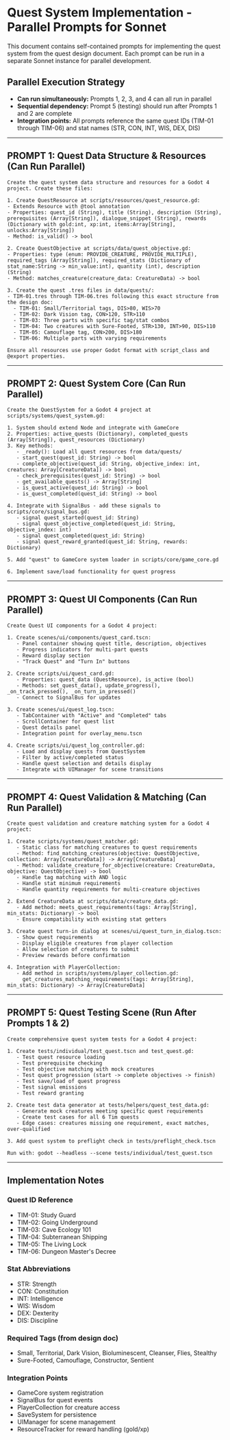 # Quest System Implementation - Parallel Prompts for Sonnet

This document contains self-contained prompts for implementing the quest system from the quest design document. Each prompt can be run in a separate Sonnet instance for parallel development.

## Parallel Execution Strategy

- **Can run simultaneously:** Prompts 1, 2, 3, and 4 can all run in parallel
- **Sequential dependency:** Prompt 5 (testing) should run after Prompts 1 and 2 are complete
- **Integration points:** All prompts reference the same quest IDs (TIM-01 through TIM-06) and stat names (STR, CON, INT, WIS, DEX, DIS)

---

## PROMPT 1: Quest Data Structure & Resources (Can Run Parallel)

```
Create the quest system data structure and resources for a Godot 4 project. Create these files:

1. Create QuestResource at scripts/resources/quest_resource.gd:
- Extends Resource with @tool annotation
- Properties: quest_id (String), title (String), description (String), prerequisites (Array[String]), dialogue_snippet (String), rewards (Dictionary with gold:int, xp:int, items:Array[String], unlocks:Array[String])
- Method: is_valid() -> bool

2. Create QuestObjective at scripts/data/quest_objective.gd:
- Properties: type (enum: PROVIDE_CREATURE, PROVIDE_MULTIPLE), required_tags (Array[String]), required_stats (Dictionary of stat_name:String -> min_value:int), quantity (int), description (String)
- Method: matches_creature(creature_data: CreatureData) -> bool

3. Create the quest .tres files in data/quests/:
- TIM-01.tres through TIM-06.tres following this exact structure from the design doc:
  - TIM-01: Small/Territorial tags, DIS>80, WIS>70
  - TIM-02: Dark Vision tag, CON>120, STR>110
  - TIM-03: Three parts with specific tag/stat combos
  - TIM-04: Two creatures with Sure-Footed, STR>130, INT>90, DIS>110
  - TIM-05: Camouflage tag, CON>200, DIS>180
  - TIM-06: Multiple parts with varying requirements

Ensure all resources use proper Godot format with script_class and @export properties.
```

---

## PROMPT 2: Quest System Core (Can Run Parallel)

```
Create the QuestSystem for a Godot 4 project at scripts/systems/quest_system.gd:

1. System should extend Node and integrate with GameCore
2. Properties: active_quests (Dictionary), completed_quests (Array[String]), quest_resources (Dictionary)
3. Key methods:
   - _ready(): Load all quest resources from data/quests/
   - start_quest(quest_id: String) -> bool
   - complete_objective(quest_id: String, objective_index: int, creatures: Array[CreatureData]) -> bool
   - check_prerequisites(quest_id: String) -> bool
   - get_available_quests() -> Array[String]
   - is_quest_active(quest_id: String) -> bool
   - is_quest_completed(quest_id: String) -> bool

4. Integrate with SignalBus - add these signals to scripts/core/signal_bus.gd:
   - signal quest_started(quest_id: String)
   - signal quest_objective_completed(quest_id: String, objective_index: int)
   - signal quest_completed(quest_id: String)
   - signal quest_reward_granted(quest_id: String, rewards: Dictionary)

5. Add "quest" to GameCore system loader in scripts/core/game_core.gd

6. Implement save/load functionality for quest progress
```

---

## PROMPT 3: Quest UI Components (Can Run Parallel)

```
Create Quest UI components for a Godot 4 project:

1. Create scenes/ui/components/quest_card.tscn:
   - Panel container showing quest title, description, objectives
   - Progress indicators for multi-part quests
   - Reward display section
   - "Track Quest" and "Turn In" buttons

2. Create scripts/ui/quest_card.gd:
   - Properties: quest_data (QuestResource), is_active (bool)
   - Methods: set_quest_data(), update_progress(), _on_track_pressed(), _on_turn_in_pressed()
   - Connect to SignalBus for updates

3. Create scenes/ui/quest_log.tscn:
   - TabContainer with "Active" and "Completed" tabs
   - ScrollContainer for quest list
   - Quest details panel
   - Integration point for overlay_menu.tscn

4. Create scripts/ui/quest_log_controller.gd:
   - Load and display quests from QuestSystem
   - Filter by active/completed status
   - Handle quest selection and details display
   - Integrate with UIManager for scene transitions
```

---

## PROMPT 4: Quest Validation & Matching (Can Run Parallel)

```
Create quest validation and creature matching system for a Godot 4 project:

1. Create scripts/systems/quest_matcher.gd:
   - Static class for matching creatures to quest requirements
   - Method: find_matching_creatures(objective: QuestObjective, collection: Array[CreatureData]) -> Array[CreatureData]
   - Method: validate_creature_for_objective(creature: CreatureData, objective: QuestObjective) -> bool
   - Handle tag matching with AND logic
   - Handle stat minimum requirements
   - Handle quantity requirements for multi-creature objectives

2. Extend CreatureData at scripts/data/creature_data.gd:
   - Add method: meets_quest_requirements(tags: Array[String], min_stats: Dictionary) -> bool
   - Ensure compatibility with existing stat getters

3. Create quest turn-in dialog at scenes/ui/quest_turn_in_dialog.tscn:
   - Show quest requirements
   - Display eligible creatures from player collection
   - Allow selection of creatures to submit
   - Preview rewards before confirmation

4. Integration with PlayerCollection:
   - Add method in scripts/systems/player_collection.gd:
     get_creatures_matching_requirements(tags: Array[String], min_stats: Dictionary) -> Array[CreatureData]
```

---

## PROMPT 5: Quest Testing Scene (Run After Prompts 1 & 2)

```
Create comprehensive quest system tests for a Godot 4 project:

1. Create tests/individual/test_quest.tscn and test_quest.gd:
   - Test quest resource loading
   - Test prerequisite checking
   - Test objective matching with mock creatures
   - Test quest progression (start -> complete objectives -> finish)
   - Test save/load of quest progress
   - Test signal emissions
   - Test reward granting

2. Create test data generator at tests/helpers/quest_test_data.gd:
   - Generate mock creatures meeting specific quest requirements
   - Create test cases for all 6 Tim quests
   - Edge cases: creatures missing one requirement, exact matches, over-qualified

3. Add quest system to preflight check in tests/preflight_check.tscn

Run with: godot --headless --scene tests/individual/test_quest.tscn
```

---

## Implementation Notes

### Quest ID Reference
- TIM-01: Study Guard
- TIM-02: Going Underground
- TIM-03: Cave Ecology 101
- TIM-04: Subterranean Shipping
- TIM-05: The Living Lock
- TIM-06: Dungeon Master's Decree

### Stat Abbreviations
- STR: Strength
- CON: Constitution
- INT: Intelligence
- WIS: Wisdom
- DEX: Dexterity
- DIS: Discipline

### Required Tags (from design doc)
- Small, Territorial, Dark Vision, Bioluminescent, Cleanser, Flies, Stealthy
- Sure-Footed, Camouflage, Constructor, Sentient

### Integration Points
- GameCore system registration
- SignalBus for quest events
- PlayerCollection for creature access
- SaveSystem for persistence
- UIManager for scene management
- ResourceTracker for reward handling (gold/xp)